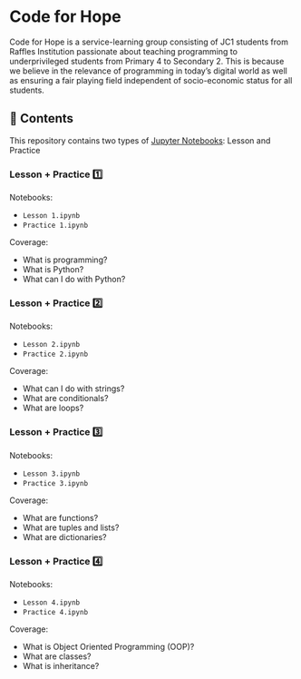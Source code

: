 # Code for Hope
Code for Hope is a service-learning group consisting of JC1 students from Raffles Institution passionate about teaching programming to underprivileged students from Primary 4 to Secondary 2. This is because we believe in the relevance of programming in today’s digital world as well as ensuring a fair playing field independent of socio-economic status for all students.

## 📄 Contents
This repository contains two types of [Jupyter Notebooks](https://jupyter.org/): Lesson and Practice

### Lesson + Practice 1️⃣
Notebooks:
- `Lesson 1.ipynb`
- `Practice 1.ipynb`

Coverage:
- What is programming?
- What is Python?
- What can I do with Python?

### Lesson + Practice 2️⃣
Notebooks:
- `Lesson 2.ipynb`
- `Practice 2.ipynb`

Coverage:
- What can I do with strings?
- What are conditionals?
- What are loops?

### Lesson + Practice 3️⃣
Notebooks:
- `Lesson 3.ipynb`
- `Practice 3.ipynb`

Coverage:
- What are functions?
- What are tuples and lists?
- What are dictionaries?

### Lesson + Practice 4️⃣
Notebooks:
- `Lesson 4.ipynb`
- `Practice 4.ipynb`

Coverage:
- What is Object Oriented Programming (OOP)?
- What are classes?
- What is inheritance?